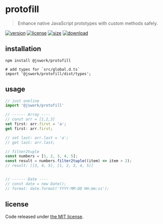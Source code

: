 # protofill
> Enhance native JavaScript prototypes with custom methods safely.

[![version][version-image]][version-url]
[![license][license-image]][license-url]
[![size][size-image]][size-url]
[![download][download-image]][download-url]

## installation
```shell
npm install @jswork/protofill

# add types for `src/global.d.ts`
import '@jswork/protofill/dist/types';
```

## usage
```js
// just oneline
import '@jswork/protofill'

// ------ Array ---- 
// const arr = [1,2,3]
set first: arr.first = 'a';
get first: arr.first;

// set last: arr.last = 'a';
// get last: arr.last;

// filter2tuple
const numbers = [1, 2, 3, 4, 5];
const result = numbers.filter2tuple((item) => item > 2);
// result: [[3, 4, 5], [1, 2, 3, 4, 5]]


// ------ Date ----
// const date = new Date();
// format: date.format('YYYY-MM-DD HH:mm:ss');
```

## license
Code released under [the MIT license](https://github.com/afeiship/protofill/blob/master/LICENSE.txt).

[version-image]: https://img.shields.io/npm/v/@jswork/protofill
[version-url]: https://npmjs.org/package/@jswork/protofill

[license-image]: https://img.shields.io/npm/l/@jswork/protofill
[license-url]: https://github.com/afeiship/protofill/blob/master/LICENSE.txt

[size-image]: https://img.shields.io/bundlephobia/minzip/@jswork/protofill
[size-url]: https://github.com/afeiship/protofill/blob/master/dist/protofill.min.js

[download-image]: https://img.shields.io/npm/dm/@jswork/protofill
[download-url]: https://www.npmjs.com/package/@jswork/protofill
